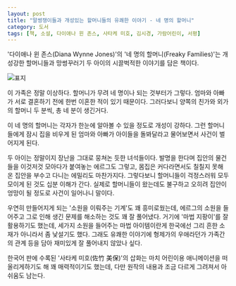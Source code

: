 ```yaml
---
layout: post
title: "말썽쟁이들과 개성있는 할머니들의 유쾌한 이야기 - 네 명의 할머니"
category: 도서
tags: [책, 소설, 다이애나 윈 존스, 사타케 미호, 김시경, 가람어린이, 서평]
---
```


'다이애나 윈 존스(Diana Wynne Jones)'의
'네 명의 할머니(Freaky Families)'는
개성강한 할머니들과 망썽꾸러기 두 아이의 시끌벅적한 이야기를 담은 책이다.

![표지](https://lh3.googleusercontent.com/Mg7X05jLd2IZeR0fOEpHlfil9S80kdBKtDchKfMP6OILWkVSR2vxPn3-xGv25WCuo7P7aRA9Rs8A1g=s480)

이 가족은 정말 이상하다.
할머니가 무려 네 명이나 되는 것부터가 그렇다.
엄마와 아빠가 서로 결혼하기 전에 한번 이혼한 적이 있기 때문이다.
그러다보니 양쪽의 친가와 외가의 할머니 두 분씩, 총 네 분이 생긴거다.

이 네 명의 할머니는 각자가 한눈에 알아볼 수 있을 정도로 개성이 강하다.
그런 할머니들에게 잠시 집을 비우게 된 엄마와 아빠가 아이들을 돌봐달라고 물어보면서
사건이 벌어지게 된다.

두 아이는 정말이지 장난을 그대로 뭉쳐논 듯한 녀석들이다.
발명을 한다며 집안의 물건들을 이것저것 모아다가 붙여놓는 에르그도 그렇고,
몸집은 커다라면서도 칠칠지 못해 온 집안을 부수고 다니는 에밀리도 마찬가지다.
그렇다보니 할머니들이 걱정스러워 모두 모이게 된 것도 십분 이해가 간다.
실제로 할머니들이 왔는데도 불구하고 오히려 집안이 엉망이 될 정도로 사건이 일어나니 말이다.

우연히 만들어지게 되는 '소원을 이뤄주는 기계'도 꽤 흥미로웠는데,
에르그의 소원을 들어주고 그로 인해 생긴 문제를 해소하는 것도 꽤 잘 풀어냈다.
거기에 '마법 지팡이'를 잘 활용하기도 했는데,
세가지 소원을 들어주는 마법 아이템이란게 한국에선 그리 흔한 소재가 아니라서 좀 낯설기도 했다.
그래도 유쾌한 이야기에 형제가의 우애라던가 가족간의 관계 등을 담아 재미있게 잘 풀어내지 않았나 싶다.

한국어 판에 수록된 '사타케 미호(佐竹 美保)'의 삽화는
마치 어린이용 애니메이션을 떠올리게하기도 해 꽤 매력적이기도 했는데,
다만 원작의 내용과 조금 다르게 그려져서 아쉬움도 남는다.
